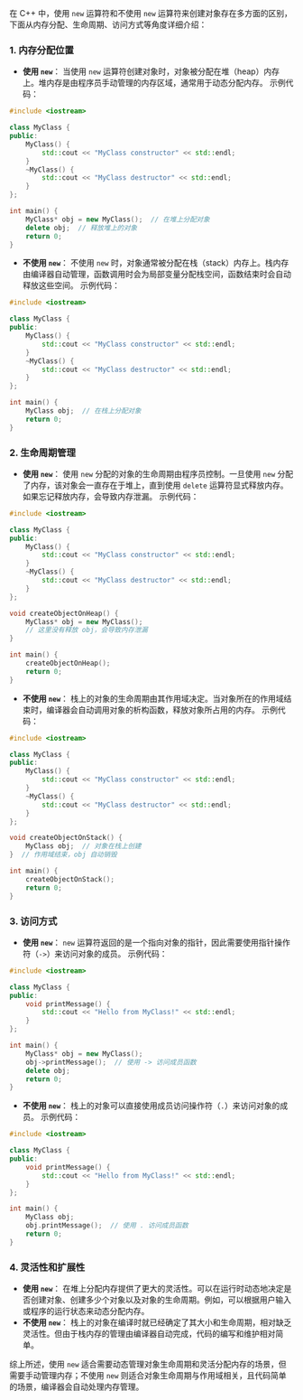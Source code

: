 在 C++ 中，使用 `new` 运算符和不使用 `new` 运算符来创建对象存在多方面的区别，下面从内存分配、生命周期、访问方式等角度详细介绍：

### 1. 内存分配位置
- **使用 `new`**：
当使用 `new` 运算符创建对象时，对象被分配在堆（heap）内存上。堆内存是由程序员手动管理的内存区域，通常用于动态分配内存。
示例代码：
```cpp
#include <iostream>

class MyClass {
public:
    MyClass() {
        std::cout << "MyClass constructor" << std::endl;
    }
    ~MyClass() {
        std::cout << "MyClass destructor" << std::endl;
    }
};

int main() {
    MyClass* obj = new MyClass();  // 在堆上分配对象
    delete obj;  // 释放堆上的对象
    return 0;
}
```
- **不使用 `new`**：
不使用 `new` 时，对象通常被分配在栈（stack）内存上。栈内存由编译器自动管理，函数调用时会为局部变量分配栈空间，函数结束时会自动释放这些空间。
示例代码：
```cpp
#include <iostream>

class MyClass {
public:
    MyClass() {
        std::cout << "MyClass constructor" << std::endl;
    }
    ~MyClass() {
        std::cout << "MyClass destructor" << std::endl;
    }
};

int main() {
    MyClass obj;  // 在栈上分配对象
    return 0;
}
```

### 2. 生命周期管理
- **使用 `new`**：
使用 `new` 分配的对象的生命周期由程序员控制。一旦使用 `new` 分配了内存，该对象会一直存在于堆上，直到使用 `delete` 运算符显式释放内存。如果忘记释放内存，会导致内存泄漏。
示例代码：
```cpp
#include <iostream>

class MyClass {
public:
    MyClass() {
        std::cout << "MyClass constructor" << std::endl;
    }
    ~MyClass() {
        std::cout << "MyClass destructor" << std::endl;
    }
};

void createObjectOnHeap() {
    MyClass* obj = new MyClass();
    // 这里没有释放 obj，会导致内存泄漏
}

int main() {
    createObjectOnHeap();
    return 0;
}
```
- **不使用 `new`**：
栈上的对象的生命周期由其作用域决定。当对象所在的作用域结束时，编译器会自动调用对象的析构函数，释放对象所占用的内存。
示例代码：
```cpp
#include <iostream>

class MyClass {
public:
    MyClass() {
        std::cout << "MyClass constructor" << std::endl;
    }
    ~MyClass() {
        std::cout << "MyClass destructor" << std::endl;
    }
};

void createObjectOnStack() {
    MyClass obj;  // 对象在栈上创建
}  // 作用域结束，obj 自动销毁

int main() {
    createObjectOnStack();
    return 0;
}
```

### 3. 访问方式
- **使用 `new`**：
`new` 运算符返回的是一个指向对象的指针，因此需要使用指针操作符（`->`）来访问对象的成员。
示例代码：
```cpp
#include <iostream>

class MyClass {
public:
    void printMessage() {
        std::cout << "Hello from MyClass!" << std::endl;
    }
};

int main() {
    MyClass* obj = new MyClass();
    obj->printMessage();  // 使用 -> 访问成员函数
    delete obj;
    return 0;
}
```
- **不使用 `new`**：
栈上的对象可以直接使用成员访问操作符（`.`）来访问对象的成员。
示例代码：
```cpp
#include <iostream>

class MyClass {
public:
    void printMessage() {
        std::cout << "Hello from MyClass!" << std::endl;
    }
};

int main() {
    MyClass obj;
    obj.printMessage();  // 使用 . 访问成员函数
    return 0;
}
```

### 4. 灵活性和扩展性
- **使用 `new`**：
在堆上分配内存提供了更大的灵活性。可以在运行时动态地决定是否创建对象、创建多少个对象以及对象的生命周期。例如，可以根据用户输入或程序的运行状态来动态分配内存。
- **不使用 `new`**：
栈上的对象在编译时就已经确定了其大小和生命周期，相对缺乏灵活性。但由于栈内存的管理由编译器自动完成，代码的编写和维护相对简单。

综上所述，使用 `new` 适合需要动态管理对象生命周期和灵活分配内存的场景，但需要手动管理内存；不使用 `new` 则适合对象生命周期与作用域相关，且代码简单的场景，编译器会自动处理内存管理。 